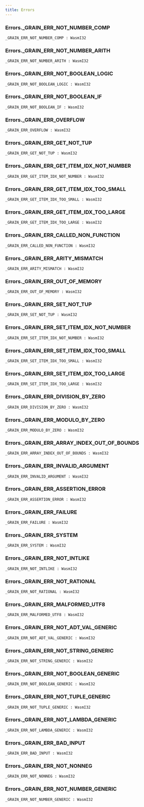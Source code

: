 ```yaml
---
title: Errors
---
```


### Errors.**_GRAIN_ERR_NOT_NUMBER_COMP**

```grain
_GRAIN_ERR_NOT_NUMBER_COMP : WasmI32
```

### Errors.**_GRAIN_ERR_NOT_NUMBER_ARITH**

```grain
_GRAIN_ERR_NOT_NUMBER_ARITH : WasmI32
```

### Errors.**_GRAIN_ERR_NOT_BOOLEAN_LOGIC**

```grain
_GRAIN_ERR_NOT_BOOLEAN_LOGIC : WasmI32
```

### Errors.**_GRAIN_ERR_NOT_BOOLEAN_IF**

```grain
_GRAIN_ERR_NOT_BOOLEAN_IF : WasmI32
```

### Errors.**_GRAIN_ERR_OVERFLOW**

```grain
_GRAIN_ERR_OVERFLOW : WasmI32
```

### Errors.**_GRAIN_ERR_GET_NOT_TUP**

```grain
_GRAIN_ERR_GET_NOT_TUP : WasmI32
```

### Errors.**_GRAIN_ERR_GET_ITEM_IDX_NOT_NUMBER**

```grain
_GRAIN_ERR_GET_ITEM_IDX_NOT_NUMBER : WasmI32
```

### Errors.**_GRAIN_ERR_GET_ITEM_IDX_TOO_SMALL**

```grain
_GRAIN_ERR_GET_ITEM_IDX_TOO_SMALL : WasmI32
```

### Errors.**_GRAIN_ERR_GET_ITEM_IDX_TOO_LARGE**

```grain
_GRAIN_ERR_GET_ITEM_IDX_TOO_LARGE : WasmI32
```

### Errors.**_GRAIN_ERR_CALLED_NON_FUNCTION**

```grain
_GRAIN_ERR_CALLED_NON_FUNCTION : WasmI32
```

### Errors.**_GRAIN_ERR_ARITY_MISMATCH**

```grain
_GRAIN_ERR_ARITY_MISMATCH : WasmI32
```

### Errors.**_GRAIN_ERR_OUT_OF_MEMORY**

```grain
_GRAIN_ERR_OUT_OF_MEMORY : WasmI32
```

### Errors.**_GRAIN_ERR_SET_NOT_TUP**

```grain
_GRAIN_ERR_SET_NOT_TUP : WasmI32
```

### Errors.**_GRAIN_ERR_SET_ITEM_IDX_NOT_NUMBER**

```grain
_GRAIN_ERR_SET_ITEM_IDX_NOT_NUMBER : WasmI32
```

### Errors.**_GRAIN_ERR_SET_ITEM_IDX_TOO_SMALL**

```grain
_GRAIN_ERR_SET_ITEM_IDX_TOO_SMALL : WasmI32
```

### Errors.**_GRAIN_ERR_SET_ITEM_IDX_TOO_LARGE**

```grain
_GRAIN_ERR_SET_ITEM_IDX_TOO_LARGE : WasmI32
```

### Errors.**_GRAIN_ERR_DIVISION_BY_ZERO**

```grain
_GRAIN_ERR_DIVISION_BY_ZERO : WasmI32
```

### Errors.**_GRAIN_ERR_MODULO_BY_ZERO**

```grain
_GRAIN_ERR_MODULO_BY_ZERO : WasmI32
```

### Errors.**_GRAIN_ERR_ARRAY_INDEX_OUT_OF_BOUNDS**

```grain
_GRAIN_ERR_ARRAY_INDEX_OUT_OF_BOUNDS : WasmI32
```

### Errors.**_GRAIN_ERR_INVALID_ARGUMENT**

```grain
_GRAIN_ERR_INVALID_ARGUMENT : WasmI32
```

### Errors.**_GRAIN_ERR_ASSERTION_ERROR**

```grain
_GRAIN_ERR_ASSERTION_ERROR : WasmI32
```

### Errors.**_GRAIN_ERR_FAILURE**

```grain
_GRAIN_ERR_FAILURE : WasmI32
```

### Errors.**_GRAIN_ERR_SYSTEM**

```grain
_GRAIN_ERR_SYSTEM : WasmI32
```

### Errors.**_GRAIN_ERR_NOT_INTLIKE**

```grain
_GRAIN_ERR_NOT_INTLIKE : WasmI32
```

### Errors.**_GRAIN_ERR_NOT_RATIONAL**

```grain
_GRAIN_ERR_NOT_RATIONAL : WasmI32
```

### Errors.**_GRAIN_ERR_MALFORMED_UTF8**

```grain
_GRAIN_ERR_MALFORMED_UTF8 : WasmI32
```

### Errors.**_GRAIN_ERR_NOT_ADT_VAL_GENERIC**

```grain
_GRAIN_ERR_NOT_ADT_VAL_GENERIC : WasmI32
```

### Errors.**_GRAIN_ERR_NOT_STRING_GENERIC**

```grain
_GRAIN_ERR_NOT_STRING_GENERIC : WasmI32
```

### Errors.**_GRAIN_ERR_NOT_BOOLEAN_GENERIC**

```grain
_GRAIN_ERR_NOT_BOOLEAN_GENERIC : WasmI32
```

### Errors.**_GRAIN_ERR_NOT_TUPLE_GENERIC**

```grain
_GRAIN_ERR_NOT_TUPLE_GENERIC : WasmI32
```

### Errors.**_GRAIN_ERR_NOT_LAMBDA_GENERIC**

```grain
_GRAIN_ERR_NOT_LAMBDA_GENERIC : WasmI32
```

### Errors.**_GRAIN_ERR_BAD_INPUT**

```grain
_GRAIN_ERR_BAD_INPUT : WasmI32
```

### Errors.**_GRAIN_ERR_NOT_NONNEG**

```grain
_GRAIN_ERR_NOT_NONNEG : WasmI32
```

### Errors.**_GRAIN_ERR_NOT_NUMBER_GENERIC**

```grain
_GRAIN_ERR_NOT_NUMBER_GENERIC : WasmI32
```

